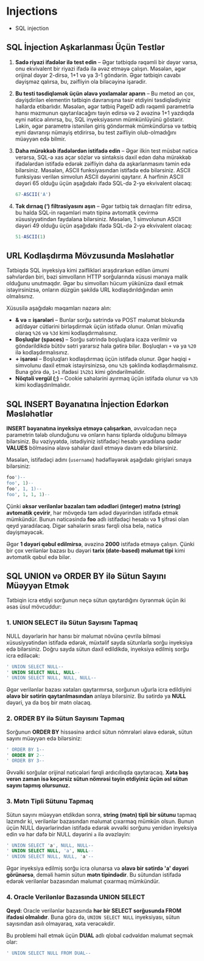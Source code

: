 # Injections

- SQL injection


## SQL İnjection Aşkarlanması Üçün Testlər

1. **Sadə riyazi ifadələr ilə test edin** – Əgər tətbiqdə rəqəmli bir dəyər varsa, onu ekvivalent bir riyazi ifadə ilə əvəz etməyə çalışın. Məsələn, əgər orijinal dəyər 2-dirsə, 1+1 və ya 3-1 göndərin. Əgər tətbiqin cavabı dəyişməz qalırsa, bu, zəifliyin ola biləcəyinə işarədir.

2. **Bu testi təsdiqləmək üçün əlavə yoxlamalar aparın** – Bu metod ən çox, dəyişdirilən elementin tətbiqin davranışına təsir etdiyini təsdiqlədiyiniz hallarda etibarlıdır. Məsələn, əgər tətbiq PageID adlı rəqəmli parametrlə hansı məzmunun qaytarılacağını təyin edirsə və 2 əvəzinə 1+1 yazdıqda eyni nəticə alınırsa, bu, SQL inyeksiyasının mümkünlüyünü göstərir. Lakin, əgər parametrə istənilən giriş göndərmək mümkündürsə və tətbiq eyni davranışı nümayiş etdirirsə, bu test zəifliyin olub-olmadığını müəyyən edə bilmir.

3. **Daha mürəkkəb ifadələrdən istifadə edin** – Əgər ilkin test müsbət nəticə verərsə, SQL-ə xas açar sözlər və sintaksis daxil edən daha mürəkkəb ifadələrdən istifadə edərək zəifliyin daha da aşkarlanmasını təmin edə bilərsiniz. Məsələn, ASCII funksiyasından istifadə edə bilərsiniz. ASCII funksiyası verilən simvolun ASCII dəyərini qaytarır. A hərfinin ASCII dəyəri 65 olduğu üçün aşağıdakı ifadə SQL-də 2-yə ekvivalent olacaq:
   ```sql
   67-ASCII('A')
   ```

4. **Tək dırnaq (‘) filtrasiyasını aşın** – Əgər tətbiq tək dırnaqları filtr edirsə, bu halda SQL-in rəqəmləri mətn tipinə avtomatik çevirmə xüsusiyyətindən faydalana bilərsiniz. Məsələn, 1 simvolunun ASCII dəyəri 49 olduğu üçün aşağıdakı ifadə SQL-də 2-yə ekvivalent olacaq:
   ```sql
   51-ASCII(1)


## URL Kodlaşdırma Mövzusunda Məsləhətlər

Tətbiqdə SQL inyeksiya kimi zəiflikləri araşdırarkən edilən ümumi səhvlərdən biri, bəzi simvolların HTTP sorğularında xüsusi mənaya malik olduğunu unutmaqdır. Əgər bu simvolları hücum yükünüzə daxil etmək istəyirsinizsə, onların düzgün şəkildə URL kodlaşdırıldığından əmin olmalısınız. 

Xüsusilə aşağıdakı məqamları nəzərə alın:

- **& və = işarələri** – Bunlar sorğu sətrində və POST məlumat blokunda ad/dəyər cütlərini birləşdirmək üçün istifadə olunur. Onları müvafiq olaraq `%26` və `%3d` kimi kodlaşdırmalısınız.
- **Boşluqlar (spaces)** – Sorğu sətrində boşluqlara icazə verilmir və göndərildikdə bütöv sətri yararsız hala gətirə bilər. Boşluqları `+` və ya `%20` ilə kodlaşdırmalısınız.
- **+ işarəsi** – Boşluqları kodlaşdırmaq üçün istifadə olunur. Əgər həqiqi `+` simvolunu daxil etmək istəyirsinizsə, onu `%2b` şəklində kodlaşdırmalısınız. Buna görə də, `1+1` ifadəsi `1%2b1` kimi göndərilməlidir.
- **Nöqtəli vergül (;)** – Cookie sahələrini ayırmaq üçün istifadə olunur və `%3b` kimi kodlaşdırılmalıdır.

## SQL INSERT Bəyanatına İnjection Edərkən Məsləhətlər

**INSERT bəyanatına inyeksiya etməyə çalışarkən**, əvvəlcədən neçə parametrin tələb olunduğunu və onların hansı tiplərdə olduğunu bilməyə bilərsiniz. Bu vəziyyətdə, istədiyiniz istifadəçi hesabı yaradılana qədər **VALUES** bölməsinə əlavə sahələr daxil etməyə davam edə bilərsiniz. 

Məsələn, istifadəçi adını (`username`) hədəfləyərək aşağıdakı girişləri sınaya bilərsiniz:

```sql
foo')--
foo', 1)--
foo', 1, 1)--
foo', 1, 1, 1)--
```

Çünki **əksər verilənlər bazaları tam ədədləri (integer) mətnə (string) avtomatik çevirir**, hər mövqedə tam ədəd dəyərindən istifadə etmək mümkündür. Bunun nəticəsində **foo** adlı istifadəçi hesabı və **1** şifrəsi olan qeyd yaradılacaq. Digər sahələrin sırası fərqli olsa belə, nəticə dəyişməyəcək.

Əgər **1 dəyəri qəbul edilmirsə**,  əvəzinə **2000** istifadə etməyə çalışın. Çünki bir çox verilənlər bazası bu dəyəri **tarix (date-based) məlumat tipi** kimi avtomatik qəbul edə bilər.

## SQL UNION və ORDER BY ilə Sütun Sayını Müəyyən Etmək

Tətbiqin icra etdiyi sorğunun neçə sütun qaytardığını öyrənmək üçün iki əsas üsul mövcuddur:

### 1. UNION SELECT ilə Sütun Sayısını Tapmaq

NULL dəyərlərin hər hansı bir məlumat növünə çevrilə bilməsi xüsusiyyətindən istifadə edərək, müxtəlif sayda sütunlarla sorğu inyeksiya edə bilərsiniz. Doğru sayda sütun daxil edildikdə, inyeksiya edilmiş sorğu icra ediləcək:

```sql
' UNION SELECT NULL--
' UNION SELECT NULL, NULL--
' UNION SELECT NULL, NULL, NULL--
```

Əgər verilənlər bazası xətaları qaytarmırsa, sorğunun uğurla icra edildiyini **əlavə bir sətirin qaytarılmasından** anlaya bilərsiniz. Bu sətirdə ya **NULL** dəyəri, ya da boş bir mətn olacaq.

### 2. ORDER BY ilə Sütun Sayısını Tapmaq

Sorğunun **ORDER BY** hissəsinə ardıcıl sütun nömrələri əlavə edərək, sütun sayını müəyyən edə bilərsiniz:

```sql
' ORDER BY 1--
' ORDER BY 2--
' ORDER BY 3--
```

Əvvəlki sorğular orijinal nəticələri fərqli ardıcıllıqda qaytaracaq. **Xəta baş verən zaman isə keçərsiz sütun nömrəsi təyin etdiyiniz üçün əsl sütun sayını tapmış olursunuz.**

### 3. Mətn Tipli Sütunu Tapmaq

Sütun sayını müəyyən etdikdən sonra, **string (mətn) tipli bir sütunu** tapmaq lazımdır ki, verilənlər bazasından məlumat çıxarmaq mümkün olsun. Bunun üçün NULL dəyərlərindən istifadə edərək əvvəlki sorğunu yenidən inyeksiya edin və hər dəfə bir NULL dəyərini `a` ilə əvəzləyin:

```sql
' UNION SELECT 'a', NULL, NULL--
' UNION SELECT NULL, 'a', NULL--
' UNION SELECT NULL, NULL, 'a'--
```

Əgər inyeksiya edilmiş sorğu icra olunarsa və **əlavə bir sətirdə 'a' dəyəri görünərsə**, deməli həmin sütun **mətn tipindədir**. Bu sütundan istifadə edərək verilənlər bazasından məlumat çıxarmaq mümkündür.

### 4. Oracle Verilənlər Bazasında UNION SELECT

**Qeyd:** Oracle verilənlər bazasında **hər bir SELECT sorğusunda FROM ifadəsi olmalıdır**. Buna görə də, `UNION SELECT NULL` inyeksiyası, sütun sayısından asılı olmayaraq, xəta verəcəkdir. 

Bu problemi həll etmək üçün **DUAL** adlı qlobal cədvəldən məlumat seçmək olar:

```sql
' UNION SELECT NULL FROM DUAL--
```


